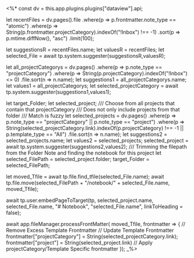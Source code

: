 <%* 
const dv = this.app.plugins.plugins["dataview"].api;

let recentFiles = dv.pages().file
					.where(p => p.frontmatter.note_type == "atomic")
					.where(p => String(p.frontmatter.projectCategory).indexOf("!Inbox")  !== -1)
					.sort(p => p.mtime.diffNow(), "asc")
					.limit(100);

let suggestionsR = recentFiles.name;
let valuesR = recentFiles;
let selected_File = await tp.system.suggester(suggestionsR,valuesR);

let all_projectCategorys = dv.pages()
	.where(p => p.note_type == "projectCategory")
	.where(p => String(p.projectCategory).indexOf("!Inbox")  <= 0)
	.file.sort(n => n.name);
let suggestions1 = all_projectCategorys.name;
let values1 = all_projectCategorys;
let selected_projectCategory = await tp.system.suggester(suggestions1,values1);

let target_Folder;
let selected_project;
/// Choose from all projects that contain that projectCategory
/// Does not only include projects from that folder
/// Match is fuzzy
let selected_projects = dv.pages()
	.where(p => p.note_type == "projectCategory" || p.note_type == "project")
	.where(p => String(selected_projectCategory.link).indexOf(p.projectCategory) !== -1 || p.template_type == "All")
	.file.sort(n => n.name);
let suggestions2 = selected_projects.name;
let values2 = selected_projects;
selected_project = await tp.system.suggester(suggestions2,values2);
/// Trimming the filepath from the Folder Note and finding the notebook for this project
let selected_FilePath = selected_project.folder;
target_Folder = selected_FilePath;

let moved_Tfile = await tp.file.find_tfile(selected_File.name);
await tp.file.move(selected_FilePath + "/notebook/" + selected_File.name, moved_Tfile);

await tp.user.embedPageToTarget(tp, selected_project.name, selected_File.name, "# Notebook", "selected_File.name", linkToHeading = false);

await app.fileManager.processFrontMatter(
      moved_Tfile,
      frontmatter => {
		// Remove Excess Template Frontmatter
		// Update Template Frontmatter
		frontmatter["projectCategory"] = String(selected_projectCategory.link);		frontmatter["project"] = String(selected_project.link)
        // Apply projectCategory/Template Specific frontmatter
      });
_%>

